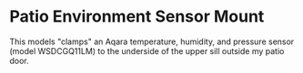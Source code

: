 # Patio Environment Sensor Mount

This models "clamps" an Aqara temperature, humidity, and pressure sensor (model WSDCGQ11LM) to the underside of the upper sill outside my patio door.
